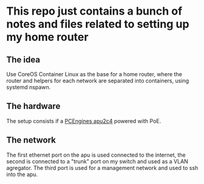 # This repo just contains a bunch of notes and files related to setting up my home router

## The idea

Use CoreOS Container Linux as the base for a home router, where the router and
helpers for each network are separated into containers, using systemd nspawn.

## The hardware

The setup consists if a [PCEngines apu2c4](https://pcengines.ch/apu2d4.htm)
powered with PoE.

## The network

The first ethernet port on the apu is used connected to the internet, the
second is connected to a "trunk" port on my switch and used as a VLAN
agregator. The third port is used for a management network and used to
ssh into the apu.
